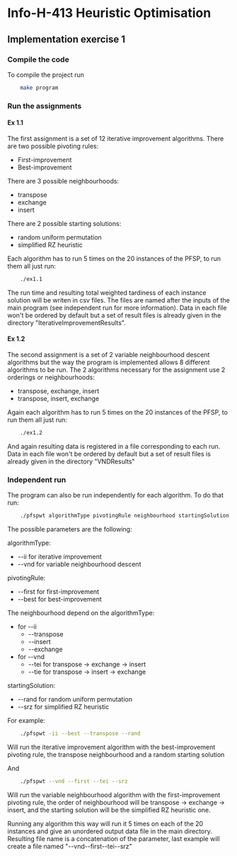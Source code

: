 # Info-H-413 Heuristic Optimisation
## Implementation exercise 1
### Compile the code
To compile the project run

```bash
    make program
```

### Run the assignments
#### Ex 1.1
The first assignment is a set of 12 iterative improvement algorithms.
There are two possible pivoting rules:
- First-improvement
- Best-improvement

There are 3 possible neighbourhoods:
- transpose
- exchange
- insert

There are 2 possible starting solutions:
- random uniform permutation
- simplified RZ heuristic

Each algorithm has to run 5 times on the 20 instances of the PFSP, to run them all just run:

```bash
    ./ex1.1
```

The run time and resulting total weighted tardiness of each instance solution will be writen in csv files.
The files are named after the inputs of the main program (see independent run for more information).
Data in each file won't be ordered by default but a set of result files is already given in the directory "IterativeImprovementResults".

#### Ex 1.2
The second assignment is a set of 2 variable neighbourhood descent algorithms but the way the program is implemented allows 8 different algorithms to be run.
The 2 algorithms necessary for the assignment use 2 orderings or neighbourhoods:
- transpose, exchange, insert
- transpose, insert, exchange

Again each algorithm has to run 5 times on the 20 instances of the PFSP, to run them all just run:

```bash
    ./ex1.2
```

And again resulting data is registered in a file corresponding to each run.
Data in each file won't be ordered by default but a set of result files is already given in the directory "VNDResults"

### Independent run
The program can also be run independently for each algorithm. To do that run:

```bash
    ./pfspwt algorithmType pivotingRule neighbourhood startingSolution
```

The possible parameters are the following:

algorithmType: 
- --ii for iterative improvement
- --vnd for variable neighbourhood descent

pivotingRule:
- --first for first-improvement
- --best for best-improvement

The neighbourhood depend on the algorithmType:
- for --ii
  - --transpose
  - --insert
  - --exchange
- for --vnd
  - --tei for transpose -> exchange -> insert
  - --tie for transpose -> insert -> exchange

startingSolution:
- --rand for random uniform permutation
- --srz for simplified RZ heuristic

For example:
```bash
    ./pfspwt -ii --best --transpose --rand
```
Will run the iterative improvement algorithm with the best-improvement pivoting rule, the transpose neighbourhood and a random starting solution

And
```bash
    ./pfspwt --vnd --first --tei --srz
```
Will run the variable neighbourhood algorithm with the first-improvement pivoting rule, the order of neighbourhood will be
transpose -> exchange -> insert, and the starting solution will be the simplified RZ heuristic one.

Running any algorithm this way will run it 5 times on each of the 20 instances and give an unordered output data file in the main directory.
Resulting file name is a concatenation of the parameter, last example will create a file named "--vnd--first--tei--srz"